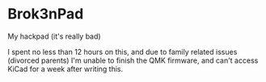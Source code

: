 # Brok3nPad
My hackpad (it's really bad)

I spent no less than 12 hours on this, and due to family related issues (divorced parents) I'm unable to finish the QMK firmware, and can't access KiCad for a week after writing this.
